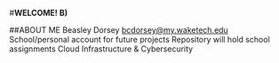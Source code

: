 #**WELCOME! B)**

##ABOUT ME
Beasley Dorsey 
bcdorsey@my.waketech.edu  School/personal account for future projects  Repository will hold school assignments
Cloud Infrastructure & Cybersecurity